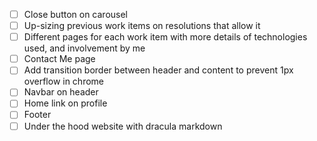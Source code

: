- [ ] Close button on carousel
- [ ] Up-sizing previous work items on resolutions that allow it
- [ ] Different pages for each work item with more details of technologies used, and involvement by me
- [ ] Contact Me page
- [ ] Add transition border between header and content to prevent 1px overflow in chrome
- [ ] Navbar on header
- [ ] Home link on profile
- [ ] Footer
- [ ] Under the hood website with dracula markdown

